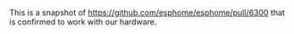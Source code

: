 This is a snapshot of https://github.com/esphome/esphome/pull/6300 that is
confirmed to work with our hardware.
